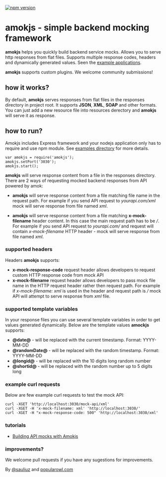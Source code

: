[![npm version](https://badge.fury.io/js/amokjs.svg)](https://badge.fury.io/js/amokjs)

# amokjs - simple backend mocking framework

**amokjs** helps you quickly build backend service mocks. Allows you to serve http responses from flat files. Supports multiple response codes, headers and dynamically generated values. Seen the [example applications](https://github.com/sauliuz/amokjs/tree/master/examples).

**amokjs** supports custom plugins. We welcome community submissions!

## how it works?

By default, **amokjs** serves responses from flat files in the responses directory in project root. It supports **JSON**, **XML**, **SOAP** and other formats. You can just add a new resource file into resources derectory and **amokjs** will serve it as response.


## how to run?

Amokjs includes Express framework and your nodejs application only has to require and use npm module. See [examples directory](https://github.com/sauliuz/amok/tree/master/examples) for more details.

	var amokjs = require('amokjs');
	amokjs.setPort('3030');
	amokjs.start();


**amokjs** will serve response content from a file in the responses directory. There are 2 ways of requesting mocked backend responses from API powered by amok:

* **amokjs** will serve response content from a file matching file name in the request path. For example if you send API request to *yourapi.com/xml* mock will serve response from file named *xml*.

* **amokjs** will serve response content from a file matching **x-mock-filename** header content. In this case the main request path has to be */*. For example if you send API request to *yourapi.com/* and request will contain *x-mock-filename* HTTP header - mock will serve response from file named *xml*.

### supported headers

Headers **amokjs** supports:

* **x-mock-response-code** request header allows developers to request custom HTTP response code from mock API
* **x-mock-filename** request header allows developers to pass mock file name in the HTTP request header rather then request path. For example if *x-mock-filename: xml* is used in the header and request path is */* mock API will attempt to serve response from *xml* file.

### supported template variables

In your response files you can use several template variables in order to get values generated dynamically. Below are the template values **amockjs** supports:

* **@date@** - will be replaced with the current timestamp. Format: YYYY-MM-DD
* **@randomDate@** - will be replaced with the random timestamp. Format: YYYY-MM-DD
* **@longid@** - will be replaced with the 10 digits long random number
* **@shortid@** - will be replaced with the random number up to 5 digits long

### example curl requests

Below are few example curl requests to test the mock API:

	curl -XGET 'http://localhost:3030/mock-api/xml'
	curl -XGET -H 'x-mock-filename: xml' 'http://localhost:3030/'
	curl -XGET -H "x-mock-response-code: 500" 'http://localhost:3030/xml'
	
### tutorials

* [Building API mocks with Amokjs](https://www.popularowl.com/blog/build-api-mocks-with-amokjs/)


### improvements?

We welcome pull requests if you have any sugestions for improvements.

By [@sauliuz](https://twitter.com/sauliuz) and [popularowl.com](http://www.popularowl.com "apis made simple")
